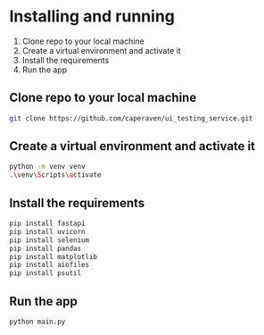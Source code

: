 # Installing and running

1. Clone repo to your local machine
2. Create a virtual environment and activate it
3. Install the requirements
4. Run the app

## Clone repo to your local machine

```bash
git clone https://github.com/caperaven/ui_testing_service.git
```

## Create a virtual environment and activate it

```bash
python -m venv venv
.\venv\Scripts\activate
```

## Install the requirements

```bash
pip install fastapi
pip install uvicorn
pip install selenium
pip install pandas
pip install matplotlib
pip install aiofiles
pip install psutil
```

## Run the app

```bash
python main.py
```


